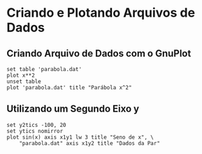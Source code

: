 # Criando e Plotando Arquivos de Dados

## Criando Arquivo de Dados com o GnuPlot

    set table 'parabola.dat'
    plot x**2
    unset table
    plot 'parabola.dat' title "Parábola x^2"

## Utilizando um Segundo Eixo y

    set y2tics -100, 20
    set ytics nomirror
    plot sin(x) axis x1y1 lw 3 title "Seno de x", \
        "parabola.dat" axis x1y2 title "Dados da Par"

##  
